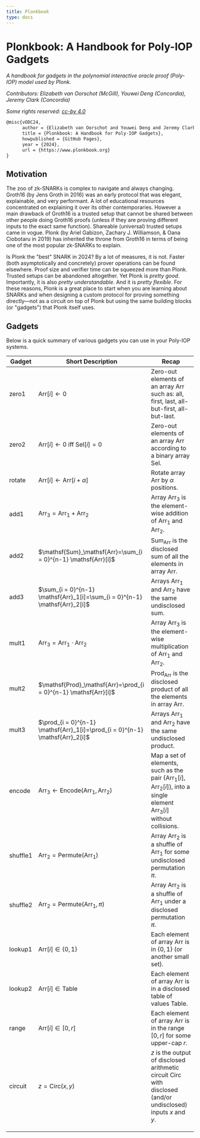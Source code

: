 ```yaml
---
title: Plonkbook
type: docs
---
```


# Plonkbook: A Handbook for Poly-IOP Gadgets 

*A handbook for gadgets in the polynomial interactive oracle proof (Poly-IOP) model used by Plonk.*

*Contributors: Elizabeth van Oorschot (McGill), Youwei Deng (Concordia), Jeremy Clark (Concordia)*

*Some rights reserved: [cc-by 4.0](https://creativecommons.org/licenses/by/4.0/)*

```latex
@misc{vODC24,
      author = {Elizabeth van Oorschot and Youwei Deng and Jeremy Clark},
      title = {Plonkbook: A Handbook for Poly-IOP Gadgets},
      howpublished = {GitHub Pages},
      year = {2024},
      url = {https://www.plonkbook.org}
}
```



## Motivation

The zoo of zk-SNARKs is complex to navigate and always changing. Groth16 (by Jens Groth in 2016) was an early protocol that was elegant, explainable, and very performant. A lot of educational resources concentrated on explaining it over its other contemporaries. However a main drawback of Groth16 is a trusted setup that cannot be shared between other people doing Groth16 proofs (unless if they are proving different inputs to the exact same function). Shareable (universal) trusted setups came in vogue. Plonk (by Ariel Gabizon, Zachary J. Williamson, & Oana Ciobotaru in 2019) has inherited the throne from Groth16 in terms of being one of the most popular zk-SNARKs to explain.

Is Plonk the "best" SNARK in 2024? By a lot of measures, it is not. Faster (both asymptotically and concretely) prover operations can be found elsewhere. Proof size and verifier time can be squeezed more than Plonk. Trusted setups can be abandoned altogether. Yet Plonk is *pretty good*. Importantly, it is also *pretty understandable*. And it is *pretty flexible*. For these reasons, Plonk is a great place to start when you are learning about SNARKs and when designing a custom protocol for proving something directly—not as a circuit on top of Plonk but using the same building blocks (or "gadgets") that Plonk itself uses.



## Gadgets

Below is a quick summary of various gadgets you can use in your Poly-IOP systems.

| Gadget   | Short Description                                            | Recap                                                        |
| -------- | ------------------------------------------------------------ | ------------------------------------------------------------ |
| zero1    | $\mathsf{Arr}[i]\leftarrow0$                                 | Zero-out elements of an array $\mathsf{Arr}$ such as: all, first, last, all-but-first, all-but-last. |
| zero2    | $\mathsf{Arr}[i]\leftarrow0$ iff $\mathsf{Sel}[i]=0$         | Zero-out elements of an array $\mathsf{Arr}$ according to a binary array $\mathsf{Sel}$. |
| rotate   | $\mathsf{Arr}[i]\leftarrow \mathsf{Arr}[i+\alpha]$           | Rotate array $\mathsf{Arr}$ by $\alpha$ positions.           |
| add1     | $\mathsf{Arr}_3=\mathsf{Arr}_1 + \mathsf{Arr}_2$             | Array $\mathsf{Arr}_3$ is the element-wise addition of $\mathsf{Arr}_1$ and $\mathsf{Arr}_2$. |
| add2     | $\mathsf{Sum}_\mathsf{Arr}=\sum_{i = 0}^{n-1} \mathsf{Arr}[i]$ | $\mathsf{Sum}_\mathsf{Arr}$ is the disclosed sum of all the elements in array $\mathsf{Arr}$. |
| add3     | $\sum_{i = 0}^{n-1} \mathsf{Arr}_1[i]=\sum_{i = 0}^{n-1} \mathsf{Arr}_2[i]$ | Arrays $\mathsf{Arr}_1$ and $\mathsf{Arr}_2$ have the same undisclosed sum. |
| mult1    | $\mathsf{Arr}_3=\mathsf{Arr}_1 \cdot \mathsf{Arr}_2$         | Array $\mathsf{Arr}_3$ is the element-wise multiplication of $\mathsf{Arr}_1$ and $\mathsf{Arr}_2$. |
| mult2    | $\mathsf{Prod}_\mathsf{Arr}=\prod_{i = 0}^{n-1} \mathsf{Arr}[i]$ | $\mathsf{Prod}_\mathsf{Arr}$ is the disclosed product of all the elements in array $\mathsf{Arr}$. |
| mult3    | $\prod_{i = 0}^{n-1} \mathsf{Arr}_1[i]=\prod_{i = 0}^{n-1} \mathsf{Arr}_2[i]$ | Arrays $\mathsf{Arr}_1$ and $\mathsf{Arr}_2$ have the same undisclosed product. |
| encode   | $\mathsf{Arr}_3\leftarrow\mathsf{Encode}(\mathsf{Arr}_1,\mathsf{Arr}_2)$ | Map a set of elements, such as the pair $\{\mathsf{Arr}_1[i],\mathsf{Arr}_2[i]\}$, into a single element $\mathsf{Arr}_3[i]$ without collisions. |
| shuffle1 | $\mathsf{Arr}_2=\mathsf{Permute}(\mathsf{Arr}_1)$            | Array $\mathsf{Arr}_2$ is a shuffle of $\mathsf{Arr}_1$ for some undisclosed permutation $\pi$. |
| shuffle2 | $\mathsf{Arr}_2=\mathsf{Permute}(\mathsf{Arr}_1 ,\pi)$       | Array $\mathsf{Arr}_2$ is a shuffle of $\mathsf{Arr}_1$ under a disclosed permutation $\pi$. |
| lookup1  | $\mathsf{Arr}[i]\in \{0,1\}$                                 | Each element of array $\mathsf{Arr}$ is in $\{0,1\}$ (or another small set). |
| lookup2  | $\mathsf{Arr}[i]\in \mathsf{Table}$                          | Each element of array $\mathsf{Arr}$ is in a disclosed table of values $\mathsf{Table}$. |
| range    | $\mathsf{Arr}[i]\in[0,r]$                                    | Each element of array $\mathsf{Arr}$ is in the range $[0,r]$ for some upper-cap $r$. |
| circuit  | $z=\mathsf{Circ}(x,y)$                                       | $z$ is the output of disclosed arithmetic circuit $\mathsf{Circ}$ with disclosed (and/or undisclosed) inputs $x$ and $y$. |
|          |                                                              |                                                              |
|          |                                                              |                                                              |
|          |                                                              |                                                              |

